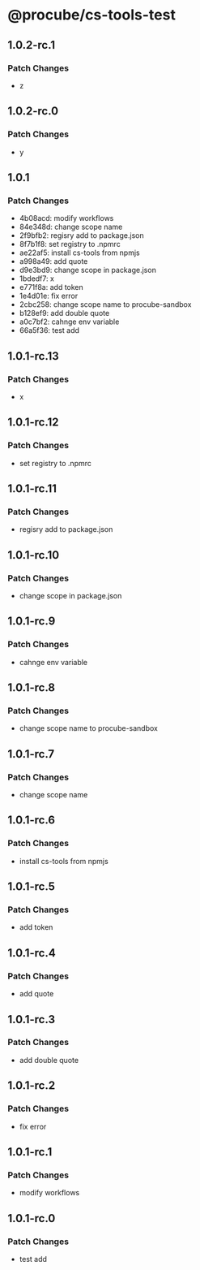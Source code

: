 # @procube/cs-tools-test

## 1.0.2-rc.1

### Patch Changes

- z

## 1.0.2-rc.0

### Patch Changes

- y

## 1.0.1

### Patch Changes

- 4b08acd: modify workflows
- 84e348d: change scope name
- 2f9bfb2: regisry add to package.json
- 8f7b1f8: set registry to .npmrc
- ae22af5: install cs-tools from npmjs
- a998a49: add quote
- d9e3bd9: change scope in package.json
- 1bdedf7: x
- e771f8a: add token
- 1e4d01e: fix error
- 2cbc258: change scope name to procube-sandbox
- b128ef9: add double quote
- a0c7bf2: cahnge env variable
- 66a5f36: test add

## 1.0.1-rc.13

### Patch Changes

- x

## 1.0.1-rc.12

### Patch Changes

- set registry to .npmrc

## 1.0.1-rc.11

### Patch Changes

- regisry add to package.json

## 1.0.1-rc.10

### Patch Changes

- change scope in package.json

## 1.0.1-rc.9

### Patch Changes

- cahnge env variable

## 1.0.1-rc.8

### Patch Changes

- change scope name to procube-sandbox

## 1.0.1-rc.7

### Patch Changes

- change scope name

## 1.0.1-rc.6

### Patch Changes

- install cs-tools from npmjs

## 1.0.1-rc.5

### Patch Changes

- add token

## 1.0.1-rc.4

### Patch Changes

- add quote

## 1.0.1-rc.3

### Patch Changes

- add double quote

## 1.0.1-rc.2

### Patch Changes

- fix error

## 1.0.1-rc.1

### Patch Changes

- modify workflows

## 1.0.1-rc.0

### Patch Changes

- test add
